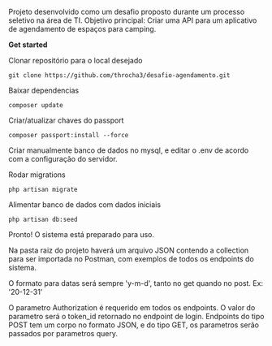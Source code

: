 Projeto desenvolvido como um desafio proposto durante um processo seletivo na área de TI.
Objetivo principal: Criar uma API para um aplicativo de agendamento de espaços para camping.


<b>Get started</b>

Clonar repositório para o local desejado

```shell
git clone https://github.com/throcha3/desafio-agendamento.git
```

Baixar dependencias
```shell
composer update
```

Criar/atualizar chaves do passport
```shell
composer passport:install --force
```

Criar manualmente banco de dados no mysql, e editar o .env de acordo com a configuração do servidor.

Rodar migrations
```shell
php artisan migrate
```
Alimentar banco de dados com dados iniciais
```shell
php artisan db:seed
```
Pronto! O sistema está preparado para uso.

Na pasta raiz do projeto haverá um arquivo JSON contendo a collection para ser importada no Postman, com exemplos de todos os endpoints do sistema.

O formato para datas será sempre 'y-m-d', tanto no get quando no post. Ex: '20-12-31'

O parametro Authorization é requerido em todos os endpoints. O valor do parametro será o token_id retornado no endpoint de login.
Endpoints do tipo POST tem um corpo no formato JSON, e do tipo GET, os parametros serão passados por parametros query.

